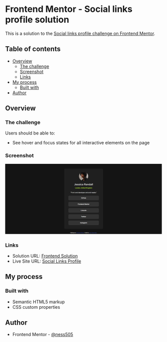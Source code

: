 # Frontend Mentor - Social links profile solution

This is a solution to the [Social links profile challenge on Frontend Mentor](https://www.frontendmentor.io/challenges/social-links-profile-UG32l9m6dQ).

## Table of contents

- [Overview](#overview)
  - [The challenge](#the-challenge)
  - [Screenshot](#screenshot)
  - [Links](#links)
- [My process](#my-process)
  - [Built with](#built-with)
- [Author](#author)

## Overview

### The challenge

Users should be able to:

- See hover and focus states for all interactive elements on the page

### Screenshot

![](./ImageResult.jpg)

### Links

- Solution URL: [Frontend Solution](https://www.frontendmentor.io/solutions/social-links-profile-tKmcXWp974)
- Live Site URL: [Social Links Profile](http://127.0.0.1:3000/index.html)

## My process

### Built with

- Semantic HTML5 markup
- CSS custom properties

## Author

- Frontend Mentor - [@ness505](https://www.frontendmentor.io/profile/ness505)

